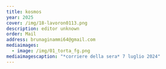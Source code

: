 ```yaml
---
title: kosmos
year: 2025
cover: /img/18-lavoron0113.png
description: editor unknown
order: Mail
address: brunaginammi64@gmail.com
mediaimages:
  - image: /img/01_torta_fg.png
mediaimagescaption: "*corriere della sera* 7 luglio 2024"
---
```


